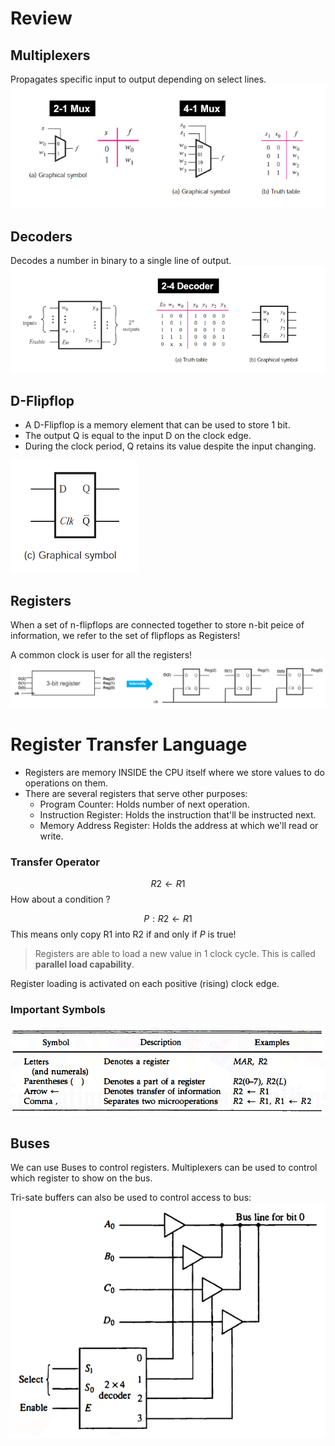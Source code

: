 # Review

## Multiplexers
Propagates specific input to output depending on select lines. 
![picture 1](assets/lecture1-multiplexers.png)  

## Decoders
Decodes a number in binary to a single line of output. ![picture 3](assets/lecture1-decoders.png)  

## D-Flipflop
- A D-Flipflop is a memory element that can be used to store 1 bit.
- The output Q is equal to the input D on the clock edge. 
- During the clock period, Q retains its value despite the input changing.

![picture 4](assets/lecture1-dflipflop.png)  

## Registers
When a set of n-flipflops are connected together to store n-bit peice of information, we refer to the set of flipflops as Registers!

A common clock is user for all the registers!
![picture 5](assets/lecture1-registerinternally.png)  

# Register Transfer Language
- Registers are memory INSIDE the CPU itself where we store values to do operations on them.
- There are several registers that serve other purposes: 
  - Program Counter: Holds number of next operation.
  - Instruction Register: Holds the instruction that'll be instructed next.
  - Memory Address Register: Holds the address at which we'll read or write.

### Transfer Operator
$$ R2 \leftarrow R1 $$
How about a condition ?

$$ P: R2 \leftarrow R1 $$
This means only copy R1 into R2 if and only if $P$ is true!

> Registers are able to load a new value in 1 clock cycle. This is called **parallel load capability**.

Register loading is activated on each positive (rising) clock edge.

### Important Symbols
![picture 1](assets/lecture1-importantsymbols.png)  


## Buses
We can use Buses to control registers. Multiplexers can be used to control which register to show on the bus.

Tri-sate buffers can also be used to control access to bus: 
![picture 2](assets/lecture1-tristatebuffer-buses.png)  


